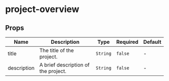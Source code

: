 # project-overview

## Props

<!-- @vuese:project-overview:props:start -->
|Name|Description|Type|Required|Default|
|---|---|---|---|---|
|title|The title of the project.|`String`|`false`|-|
|description|A brief description of the project.|`String`|`false`|-|

<!-- @vuese:project-overview:props:end -->



